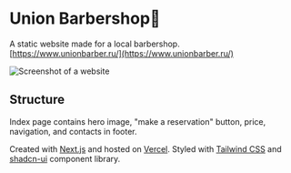 # Union Barbershop💈

A static website made for a local barbershop. <br>
[https://www.unionbarber.ru/](https://www.unionbarber.ru/)

![Screenshot of a website](https://github.com/chtozamm/unionbarber/assets/105600239/18ea6813-c4d2-4c8f-b20a-33d46d1b21bf)

## Structure

Index page contains hero image, "make a reservation" button, price, navigation, and contacts in footer.


Created with [Next.js](https://nextjs.org/) and hosted on [Vercel](https://vercel.com/). Styled with [Tailwind CSS](https://tailwindcss.com/) and [shadcn-ui](https://ui.shadcn.com/) component library.